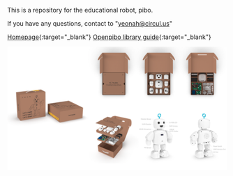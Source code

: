 This is a repository for the educational robot, pibo.

If you have any questions, contact to "yeonah@circul.us"   

[Homepage](https://themaker.circul.us){:target="_blank"}
[Openpibo library guide](https://themakerrobot.github.io/x-openpibo/build/html/index.html){:target="_blank"}   

![bg](bg.png)
